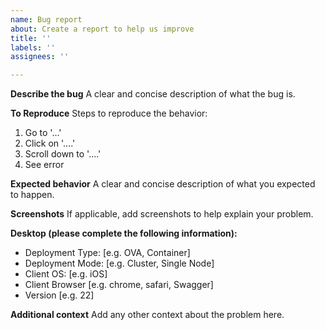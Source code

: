 ```yaml
---
name: Bug report
about: Create a report to help us improve
title: ''
labels: ''
assignees: ''

---
```


**Describe the bug**
A clear and concise description of what the bug is.

**To Reproduce**
Steps to reproduce the behavior:
1. Go to '...'
2. Click on '....'
3. Scroll down to '....'
4. See error

**Expected behavior**
A clear and concise description of what you expected to happen.

**Screenshots**
If applicable, add screenshots to help explain your problem.

**Desktop (please complete the following information):**
 - Deployment Type: [e.g. OVA, Container]
 - Deployment Mode: [e.g. Cluster, Single Node]
 - Client OS: [e.g. iOS]
 - Client Browser [e.g. chrome, safari, Swagger]
 - Version [e.g. 22]
 
**Additional context**
Add any other context about the problem here.

